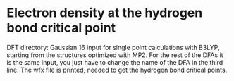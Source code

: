 # Electron density at the hydrogen bond critical point
DFT directory: Gaussian 16 input for single point calculations with B3LYP, starting from the structures optimized with MP2. For the rest of the DFAs it is the same input, you just have to change the name of the DFA in the third line. The wfx file is printed, needed to get the hydrogen bond critical points.
